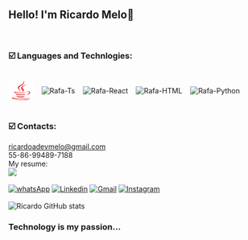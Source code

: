 ## Hello! I'm Ricardo Melo👋 <br/>
<br/>

### :ballot_box_with_check: Languages and Technlogies: <br/>

<div style="display: inline_block"><br>
  <img align="center" alt="Rafa-Js" height="40" width="50" src="https://raw.githubusercontent.com/devicons/devicon/master/icons/java/java-plain.svg"> &nbsp&nbsp
  <img align="center" alt="Rafa-Ts" height="40" width="50" src="https://cdn.jsdelivr.net/gh/devicons/devicon/icons/spring/spring-original-wordmark.svg"> &nbsp&nbsp
  <img align="center" alt="Rafa-React" height="40" width="50" src="https://cdn.jsdelivr.net/gh/devicons/devicon/icons/mongodb/mongodb-original-wordmark.svg"> &nbsp&nbsp
  <img align="center" alt="Rafa-HTML" height="40" width="50" src="https://cdn.jsdelivr.net/gh/devicons/devicon/icons/mysql/mysql-original-wordmark.svg"> &nbsp&nbsp
  <img align="center" alt="Rafa-Python" height="40" width="50" src="https://cdn.jsdelivr.net/gh/devicons/devicon/icons/postgresql/postgresql-original-wordmark.svg">
  
</div>

<br/>

### :ballot_box_with_check: Contacts: <br/>

ricardoadevmelo@gmail.com <br/>
55-86-99489-7188 <br/>
My resume: <br/>
<a href="https://ricardoadevmelo.github.io/html-portfolio/"><img src="![icons8-hyperlink-64](https://github.com/ricardoadevmelo/ricardoadevmelo/assets/121776568/f258211d-19e1-4bfe-8123-1e9f9e39fcff)"></a> <br/>

[![whatsApp](https://img.shields.io/badge/WhatsApp-25D366?style=for-the-badge&logo=whatsapp&logoColor=white)](https://web.whatsapp.com/) 
[![Linkedin](https://img.shields.io/badge/LinkedIn-0077B5?style=for-the-badge&logo=linkedin&logoColor=white)](https://www.linkedin.com/in/ricardo-alves-melo-3971b9265/)
[![Gmail](https://img.shields.io/badge/Gmail-D14836?style=for-the-badge&logo=gmail&logoColor=white)](https://mail.google.com/mail/u/0/?tab=rm&ogbl#inbox/)
[![Instagram](https://img.shields.io/badge/Instagram-E4405F?style=for-the-badge&logo=instagram&logoColor=white)](https://www.instagram.com/ricardoadevmelo/)
<br/>
<br/>
![Ricardo GitHub stats](https://github-readme-stats.vercel.app/api?username=ricardoadevmelo&theme=aura_dark) <br/>


### Technology is my passion...
